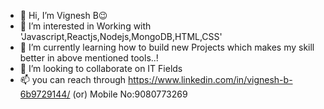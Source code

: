 - 👋 Hi, I’m Vignesh B😉
- 👀 I’m interested in Working with 'Javascript,Reactjs,Nodejs,MongoDB,HTML,CSS'
- 🌱 I’m currently learning how to build new Projects which makes my skill better in above mentioned tools..! 
- 💞️ I’m looking to collaborate on IT Fields
- 📫 you can reach through https://www.linkedin.com/in/vignesh-b-6b9729144/ (or) Mobile No:9080773269

<!---
vickybharath410/vickybharath410 is a ✨ special ✨ repository because its `README.md` (this file) appears on your GitHub profile.
You can click the Preview link to take a look at your changes.
--->
